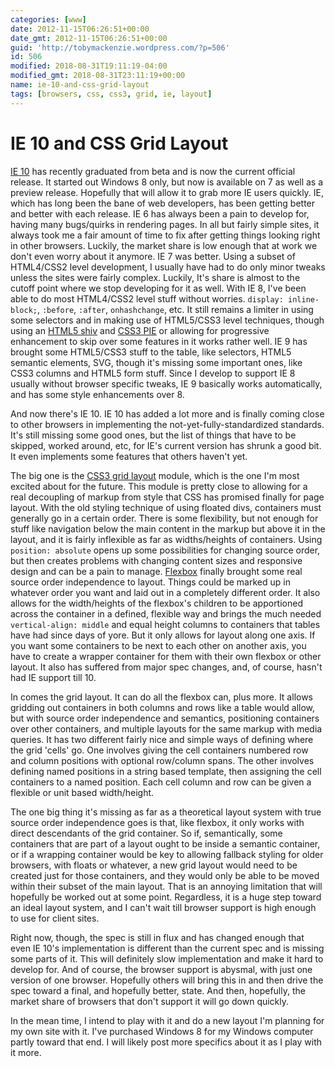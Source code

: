 ```yaml
---
categories: [www]
date: 2012-11-15T06:26:51+00:00
date_gmt: 2012-11-15T06:26:51+00:00
guid: 'http://tobymackenzie.wordpress.com/?p=506'
id: 506
modified: 2018-08-31T19:11:19-04:00
modified_gmt: 2018-08-31T23:11:19+00:00
name: ie-10-and-css-grid-layout
tags: [browsers, css, css3, grid, ie, layout]
---
```


IE 10 and CSS Grid Layout
=========================

[IE 10](http://www.beautyoftheweb.com/) has recently graduated from beta and is now the current official release.  It started out Windows 8 only, but now is available on 7 as well as a preview release.  Hopefully that will allow it to grab more IE users quickly.  IE, which has long been the bane of web developers, has been getting better and better with each release.  IE 6 has always been a pain to develop for, having many bugs/quirks in rendering pages.  In all but fairly simple sites, it always took me a fair amount of time to fix after getting things looking right in other browsers.  Luckily, the market share is low enough that at work we don't even worry about it anymore.  IE 7 was better.  Using a subset of HTML4/CSS2 level development, I usually have had to do only minor tweaks unless the sites were fairly complex.  Luckily, It's share is almost to the cutoff point where we stop developing for it as well.  With IE 8, I've been able to do most HTML4/CSS2 level stuff without worries.  `display: inline-block;`, `:before`, `:after`, `onhashchange`, etc.  It still remains a limiter in using some selectors and in making use of HTML5/CSS3 level techniques, though using an [HTML5 shiv](http://code.google.com/p/html5shiv/) and [CSS3 PIE](http://css3pie.com/) or allowing for progressive enhancement to skip over some features in it works rather well.  IE 9 has brought some HTML5/CSS3 stuff to the table, like selectors, HTML5 semantic elements, SVG, though it's missing some important ones, like CSS3 columns and HTML5 form stuff.  Since I develop to support IE 8 usually without browser specific tweaks, IE 9 basically works automatically, and has some style enhancements over 8.

And now there's IE 10.  IE 10 has added a lot more and is finally coming close to other browsers in implementing the not-yet-fully-standardized standards.  It's still missing some good ones, but the list of things that have to be skipped, worked around, etc, for IE's current version has shrunk a good bit.  It even implements some features that others haven't yet.

The big one is the [CSS3 grid layout](http://www.w3.org/TR/css3-grid-layout/) module, which is the one I'm most excited about for the future.  This module is pretty close to allowing for a real decoupling of markup from style that CSS has promised finally for page layout.<!--more-->  With the old styling technique of using floated divs, containers must generally go in a certain order.  There is some flexibility, but not enough for stuff like navigation below the main content in the markup but above it in the layout, and it is fairly inflexible as far as widths/heights of containers.  Using `position: absolute` opens up some possibilities for changing source order, but then creates problems with changing content sizes and responsive design and can be a pain to manage.  [Flexbox](http://www.w3.org/TR/css3-flexbox/) finally brought some real source order independence to layout.  Things could be marked up in whatever order you want and laid out in a completely different order.  It also allows for the width/heights of the flexbox's children to be apportioned across the container in a defined, flexible way and brings the much needed `vertical-align: middle` and equal height columns to containers that tables have had since days of yore.  But it only allows for layout along one axis.  If you want some containers to be next to each other on another axis, you have to create a wrapper container for them with their own flexbox or other layout.  It also has suffered from major spec changes, and, of course, hasn't had IE support till 10.

In comes the grid layout.  It can do all the flexbox can, plus more.  It allows gridding out containers in both columns and rows like a table would allow, but with source order independence and semantics, positioning containers over other containers, and multiple layouts for the same markup with media queries.  It has two different fairly nice and simple ways of defining where the grid 'cells' go.  One involves giving the cell containers numbered row and column positions with optional row/column spans.  The other involves defining named positions in a string based template, then assigning the cell containers to a named position.  Each cell column and row can be given a flexible or unit based width/height.

The one big thing it's missing as far as a theoretical layout system with true source order independence goes is that, like flexbox, it only works with direct descendants of the grid container.  So if, semantically, some containers that are part of a layout ought to be inside a semantic container, or if a wrapping container would be key to allowing fallback styling for older browsers, with floats or whatever, a new grid layout would need to be created just for those containers, and they would only be able to be moved within their subset of the main layout.  That is an annoying limitation that will hopefully be worked out at some point.  Regardless, it is a huge step toward an ideal layout system, and I can't wait till browser support is high enough to use for client sites.

Right now, though, the spec is still in flux and has changed enough that even IE 10's implementation is different than the current spec and is missing some parts of it.  This will definitely slow implementation and make it hard to develop for.  And of course, the browser support is abysmal, with just one version of one browser.  Hopefully others will bring this in and then drive the spec toward a final, and hopefully better, state.  And then, hopefully, the market share of browsers that don't support it will go down quickly.

In the mean time, I intend to play with it and do a new layout I'm planning for my own site with it.  I've purchased Windows 8 for my Windows computer partly toward that end.  I will likely post more specifics about it as I play with it more.
